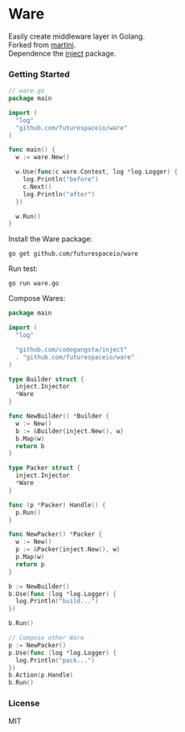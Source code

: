 # Ware

Easily create middleware layer in Golang.   
Forked from [martini][].   
Dependence the [inject][] package.


### Getting Started

```go
// ware.go
package main

import (
  "log"
  "github.com/futurespaceio/ware"
)

func main() {
  w := ware.New()

  w.Use(func(c ware.Context, log *log.Logger) {
    log.Println("before")
    c.Next()
    log.Println("after")
  })

  w.Run()
}
```

Install the Ware package:

```
go get github.com/futurespaceio/ware
```

Run test:

```
go run ware.go
```

Compose Wares:

```go
package main

import (
  "log"

  "github.com/codegangsta/inject"
  . "github.com/futurespaceio/ware"
)

type Builder struct {
  inject.Injector
  *Ware
}

func NewBuilder() *Builder {
  w := New()
  b := &Builder{inject.New(), w}
  b.Map(w)
  return b
}

type Packer struct {
  inject.Injector
  *Ware
}

func (p *Packer) Handle() {
  p.Run()
}

func NewPacker() *Packer {
  w := New()
  p := &Packer{inject.New(), w}
  p.Map(w)
  return p
}
```

```go
b := NewBuilder()
b.Use(func (log *log.Logger) {
  log.Println("build...")
})

b.Run()

// Compose other Ware
p := NewPacker()
p.Use(func (log *log.Logger) {
  log.Println("pack...")
})
b.Action(p.Handle)
b.Run()
```


### License

MIT


[martini]: https://github.com/go-martini/martini
[inject]: github.com/codegangsta/inject
